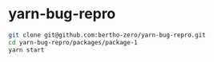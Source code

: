 # yarn-bug-repro

```bash
git clone git@github.com:bertho-zero/yarn-bug-repro.git
cd yarn-bug-repro/packages/package-1
yarn start
```
